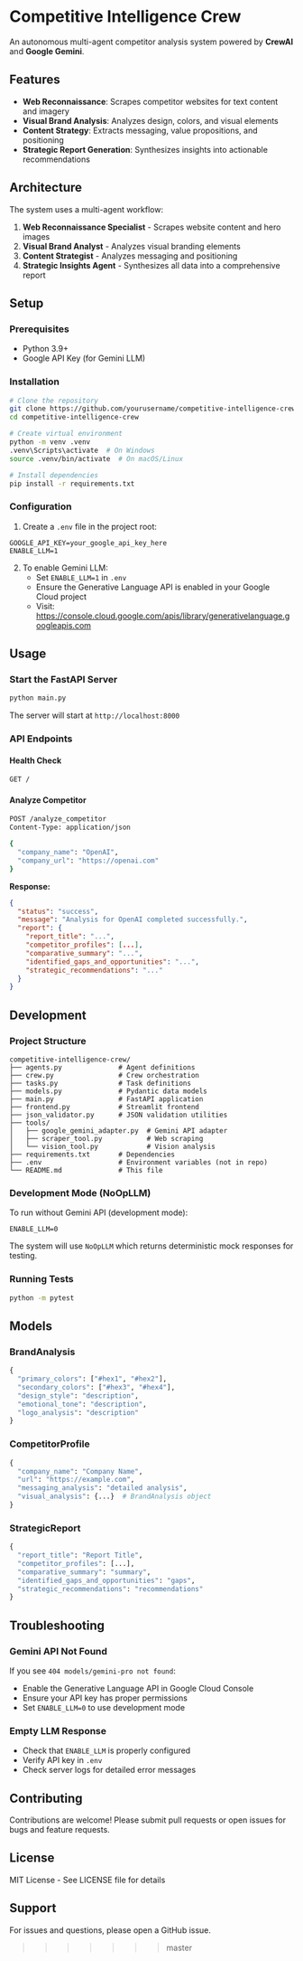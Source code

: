 
# Competitive Intelligence Crew

An autonomous multi-agent competitor analysis system powered by **CrewAI** and **Google Gemini**.

## Features

- **Web Reconnaissance**: Scrapes competitor websites for text content and imagery
- **Visual Brand Analysis**: Analyzes design, colors, and visual elements
- **Content Strategy**: Extracts messaging, value propositions, and positioning
- **Strategic Report Generation**: Synthesizes insights into actionable recommendations

## Architecture

The system uses a multi-agent workflow:

1. **Web Reconnaissance Specialist** - Scrapes website content and hero images
2. **Visual Brand Analyst** - Analyzes visual branding elements
3. **Content Strategist** - Analyzes messaging and positioning
4. **Strategic Insights Agent** - Synthesizes all data into a comprehensive report

## Setup

### Prerequisites

- Python 3.9+
- Google API Key (for Gemini LLM)

### Installation

```bash
# Clone the repository
git clone https://github.com/yourusername/competitive-intelligence-crew.git
cd competitive-intelligence-crew

# Create virtual environment
python -m venv .venv
.venv\Scripts\activate  # On Windows
source .venv/bin/activate  # On macOS/Linux

# Install dependencies
pip install -r requirements.txt
```

### Configuration

1. Create a `.env` file in the project root:

```env
GOOGLE_API_KEY=your_google_api_key_here
ENABLE_LLM=1
```

2. To enable Gemini LLM:
   - Set `ENABLE_LLM=1` in `.env`
   - Ensure the Generative Language API is enabled in your Google Cloud project
   - Visit: https://console.cloud.google.com/apis/library/generativelanguage.googleapis.com

## Usage

### Start the FastAPI Server

```bash
python main.py
```

The server will start at `http://localhost:8000`

### API Endpoints

#### Health Check
```bash
GET /
```

#### Analyze Competitor
```bash
POST /analyze_competitor
Content-Type: application/json

{
  "company_name": "OpenAI",
  "company_url": "https://openai.com"
}
```

**Response:**
```json
{
  "status": "success",
  "message": "Analysis for OpenAI completed successfully.",
  "report": {
    "report_title": "...",
    "competitor_profiles": [...],
    "comparative_summary": "...",
    "identified_gaps_and_opportunities": "...",
    "strategic_recommendations": "..."
  }
}
```

## Development

### Project Structure

```
competitive-intelligence-crew/
├── agents.py              # Agent definitions
├── crew.py                # Crew orchestration
├── tasks.py               # Task definitions
├── models.py              # Pydantic data models
├── main.py                # FastAPI application
├── frontend.py            # Streamlit frontend
├── json_validator.py      # JSON validation utilities
├── tools/
│   ├── google_gemini_adapter.py  # Gemini API adapter
│   ├── scraper_tool.py           # Web scraping
│   └── vision_tool.py            # Vision analysis
├── requirements.txt       # Dependencies
├── .env                   # Environment variables (not in repo)
└── README.md              # This file
```

### Development Mode (NoOpLLM)

To run without Gemini API (development mode):

```env
ENABLE_LLM=0
```

The system will use `NoOpLLM` which returns deterministic mock responses for testing.

### Running Tests

```bash
python -m pytest
```

## Models

### BrandAnalysis
```python
{
  "primary_colors": ["#hex1", "#hex2"],
  "secondary_colors": ["#hex3", "#hex4"],
  "design_style": "description",
  "emotional_tone": "description",
  "logo_analysis": "description"
}
```

### CompetitorProfile
```python
{
  "company_name": "Company Name",
  "url": "https://example.com",
  "messaging_analysis": "detailed analysis",
  "visual_analysis": {...}  # BrandAnalysis object
}
```

### StrategicReport
```python
{
  "report_title": "Report Title",
  "competitor_profiles": [...],
  "comparative_summary": "summary",
  "identified_gaps_and_opportunities": "gaps",
  "strategic_recommendations": "recommendations"
}
```

## Troubleshooting

### Gemini API Not Found
If you see `404 models/gemini-pro not found`:
- Enable the Generative Language API in Google Cloud Console
- Ensure your API key has proper permissions
- Set `ENABLE_LLM=0` to use development mode

### Empty LLM Response
- Check that `ENABLE_LLM` is properly configured
- Verify API key in `.env`
- Check server logs for detailed error messages

## Contributing

Contributions are welcome! Please submit pull requests or open issues for bugs and feature requests.

## License

MIT License - See LICENSE file for details

## Support

For issues and questions, please open a GitHub issue.
>>>>>>> master
